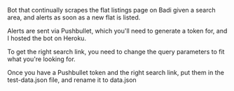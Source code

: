 Bot that continually scrapes the flat listings page on Badi given a search area, and alerts as soon as a new flat is listed.

Alerts are sent via Pushbullet, which you'll need to generate a token for, and I hosted the bot on Heroku.

To get the right search link, you need to change the query parameters to fit what you're looking for.

Once you have a Pushbullet token and the right search link, put them in the test-data.json file, and rename it to data.json
